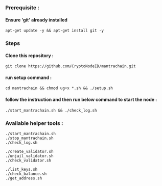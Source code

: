 ### Prerequisite :
#### Ensure 'git' already installed
    apt-get update -y && apt-get install git -y
### Steps
#### Clone this repository :
    git clone https://github.com/CryptoNodeID/mantrachain.git
#### run setup command : 
    cd mantrachain && chmod ug+x *.sh && ./setup.sh
#### follow the instruction and then run below command to start the node :
    ./start_mantrachain.sh && ./check_log.sh
### Available helper tools :
    ./start_mantrachain.sh
    ./stop_mantrachain.sh
    ./check_log.sh
    
    ./create_validator.sh
    ./unjail_validator.sh
    ./check_validator.sh

    ./list_keys.sh
    ./check_balance.sh
    ./get_address.sh
